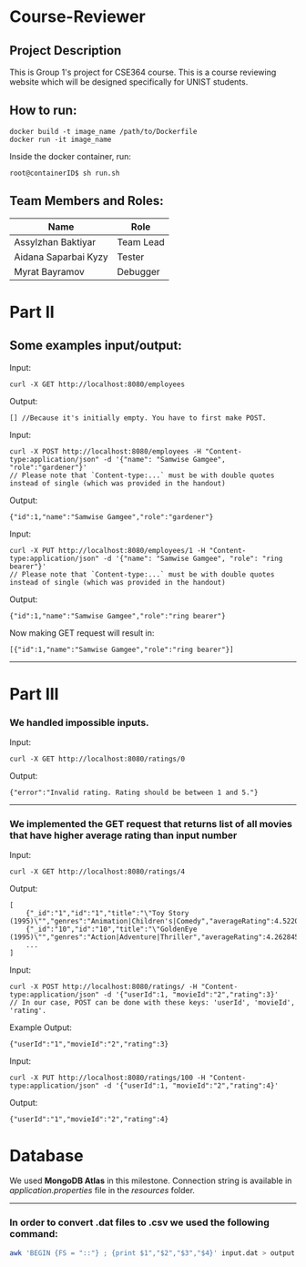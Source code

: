 # Course-Reviewer

## Project Description

This is Group 1's project for CSE364 course. This is a course reviewing website which will be designed specifically for UNIST students.

## How to run:

```
docker build -t image_name /path/to/Dockerfile
docker run -it image_name
```

Inside the docker container, run:

```
root@containerID$ sh run.sh
```

## Team Members and Roles:

| Name                 | Role      |
| -------------------- | --------- |
| Assylzhan Baktiyar  | Team Lead |
| Aidana Saparbai Kyzy | Tester    |
| Myrat Bayramov       | Debugger  |

# Part II

## Some examples input/output:

Input:

```
curl -X GET http://localhost:8080/employees
```

Output:

```
[] //Because it's initially empty. You have to first make POST.
```

Input:

```
curl -X POST http://localhost:8080/employees -H "Content-type:application/json" -d '{"name": "Samwise Gamgee", "role":"gardener"}'
// Please note that `Content-type:...` must be with double quotes instead of single (which was provided in the handout)
```

Output:

```
{"id":1,"name":"Samwise Gamgee","role":"gardener"}
```

Input:

```
curl -X PUT http://localhost:8080/employees/1 -H "Content-type:application/json" -d '{"name": "Samwise Gamgee", "role": "ring bearer"}'
// Please note that `Content-type:...` must be with double quotes instead of single (which was provided in the handout)
```

Output:

```
{"id":1,"name":"Samwise Gamgee","role":"ring bearer"}
```

Now making GET request will result in:

```
[{"id":1,"name":"Samwise Gamgee","role":"ring bearer"}]
```

---

# Part III

### We handled impossible inputs.

Input:

```
curl -X GET http://localhost:8080/ratings/0
```

Output:

```
{"error":"Invalid rating. Rating should be between 1 and 5."}
```

---

### We implemented the GET request that returns list of all movies that have higher average rating than **input** number

Input:

```
curl -X GET http://localhost:8080/ratings/4
```

Output:

```
[
    {"_id":"1","id":"1","title":"\"Toy Story (1995)\"","genres":"Animation|Children's|Comedy","averageRating":4.522016592214422},
    {"_id":"10","id":"10","title":"\"GoldenEye (1995)\"","genres":"Action|Adventure|Thriller","averageRating":4.262845849802371},
    ...
]
```

Input:

```
curl -X POST http://localhost:8080/ratings/ -H "Content-type:application/json" -d '{"userId":1, "movieId":"2","rating":3}'
// In our case, POST can be done with these keys: 'userId', 'movieId', 'rating'.
```

Example Output:

```
{"userId":"1","movieId":"2","rating":3}
```

Input:

```
curl -X PUT http://localhost:8080/ratings/100 -H "Content-type:application/json" -d '{"userId":1, "movieId":"2","rating":4}'
```

Output:

```
{"userId":"1","movieId":"2","rating":4}
```

# Database

We used **MongoDB Atlas** in this milestone. Connection string is available in _application.properties_ file in the _resources_ folder.

---

### In order to convert **.dat** files to **.csv** we used the following command:

```bash
awk 'BEGIN {FS = "::"} ; {print $1","$2","$3","$4}' input.dat > output.csv
```
